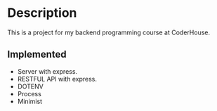 # Description

This is a project for my backend programming course at CoderHouse.

## Implemented

- Server with express.
- RESTFUL API with express.
- DOTENV
- Process
- Minimist
